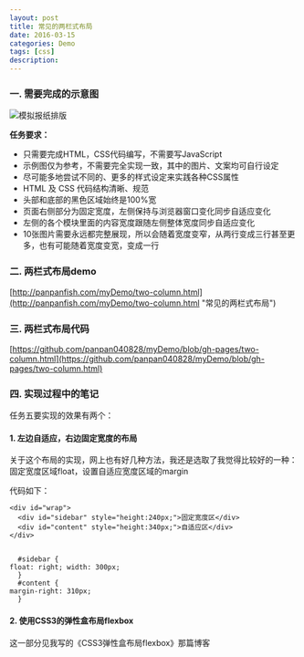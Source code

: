 ```yaml
---
layout: post
title: 常见的两栏式布局
date: 2016-03-15
categories: Demo
tags: [css]
description: 
---
```


### 一. 需要完成的示意图

![模拟报纸排版](/uploads/post/demo/two-column.jpg)

**任务要求：**

- 只需要完成HTML，CSS代码编写，不需要写JavaScript
- 示例图仅为参考，不需要完全实现一致，其中的图片、文案均可自行设定
- 尽可能多地尝试不同的、更多的样式设定来实践各种CSS属性
- HTML 及 CSS 代码结构清晰、规范
- 头部和底部的黑色区域始终是100%宽
- 页面右侧部分为固定宽度，左侧保持与浏览器窗口变化同步自适应变化
- 左侧的各个模块里面的内容宽度跟随左侧整体宽度同步自适应变化
- 10张图片需要永远都完整展现，所以会随着宽度变窄，从两行变成三行甚至更多，也有可能随着宽度变宽，变成一行
 
### 二. 两栏式布局demo

[http://panpanfish.com/myDemo/two-column.html](http://panpanfish.com/myDemo/two-column.html "常见的两栏式布局")

### 三. 两栏式布局代码

[https://github.com/panpan040828/myDemo/blob/gh-pages/two-column.html](https://github.com/panpan040828/myDemo/blob/gh-pages/two-column.html)

### 四. 实现过程中的笔记

任务五要实现的效果有两个：

#### 1. 左边自适应，右边固定宽度的布局
 
  关于这个布局的实现，网上也有好几种方法，我还是选取了我觉得比较好的一种：固定宽度区域float，设置自适应宽度区域的margin

代码如下：

    <div id="wrap">
      <div id="sidebar" style="height:240px;">固定宽度区</div>
      <div id="content" style="height:340px;">自适应区</div>
    </div>
    
    
      #sidebar {
    float: right; width: 300px;
      }
      #content {
    margin-right: 310px;
      }


#### 2. 使用CSS3的弹性盒布局flexbox

这一部分见我写的《CSS3弹性盒布局flexbox》那篇博客
